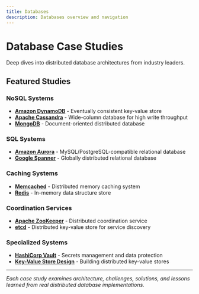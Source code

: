 ```yaml
---
title: Databases
description: Databases overview and navigation
---
```


# Database Case Studies

Deep dives into distributed database architectures from industry leaders.

## Featured Studies

### NoSQL Systems
- **[Amazon DynamoDB](../../../architects-handbook/case-studies/databases/amazon-dynamo.md)** - Eventually consistent key-value store
- **[Apache Cassandra](../../../architects-handbook/case-studies/databases/cassandra.md)** - Wide-column database for high write throughput
- **[MongoDB](../../../architects-handbook/case-studies/databases/mongodb.md)** - Document-oriented distributed database

### SQL Systems  
- **[Amazon Aurora](amazon-aurora.md.md)** - MySQL/PostgreSQL-compatible relational database
- **[Google Spanner](../../../architects-handbook/case-studies/databases/google-spanner.md)** - Globally distributed relational database

### Caching Systems
- **[Memcached](../../../architects-handbook/case-studies/databases/memcached.md)** - Distributed memory caching system
- **[Redis](../../../architects-handbook/case-studies/databases/redis-architecture.md)** - In-memory data structure store

### Coordination Services
- **[Apache ZooKeeper](../../../architects-handbook/case-studies/databases/zookeeper.md)** - Distributed coordination service
- **[etcd](../../../architects-handbook/case-studies/databases/etcd.md)** - Distributed key-value store for service discovery

### Specialized Systems
- **[HashiCorp Vault](../../../architects-handbook/case-studies/databases/vault.md)** - Secrets management and data protection
- **[Key-Value Store Design](key-value-store.md.md)** - Building distributed key-value stores

---

*Each case study examines architecture, challenges, solutions, and lessons learned from real distributed database implementations.*